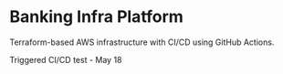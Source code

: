 # Banking Infra Platform

Terraform-based AWS infrastructure with CI/CD using GitHub Actions.

Triggered CI/CD test - May 18


